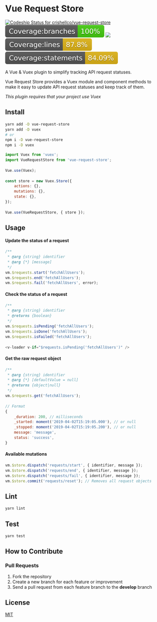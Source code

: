 # Vue Request Store
[![Codeship Status for crishellco/vue-request-store](https://app.codeship.com/projects/6fc2e700-35f9-0137-5a4a-56926ea83142/status?branch=master)](https://app.codeship.com/projects/332904)
![](badges/badge-branches.svg)
![](badges/badge-functionss.svg)
![](badges/badge-lines.svg)
![](badges/badge-statements.svg)

A Vue & Vuex plugin to simplify tracking API request statuses.

Vue Request Store provides a Vuex module and component methods to make it easy to update API request statuses and keep track of them.

_This plugin requires that your project use Vuex_

## Install

```bash
yarn add -D vue-request-store
yarn add -D vuex
# or
npm i -D vue-request-store
npm i -D vuex
```

```javascript
import Vuex from 'vuex';
import VueRequestStore from 'vue-request-store';

Vue.use(Vuex);

const store = new Vuex.Store({
    actions: {},
    mutations: {},
    state: {},
});

Vue.use(VueRequestStore, { store });
```

## Usage

#### Update the status of a request
```javascript
/**
 * @arg {string} identifier
 * @arg {*} [message]
 */
vm.$requests.start('fetchAllUsers');
vm.$requests.end('fetchAllUsers');
vm.$requests.fail('fetchAllUsers', error);

```

#### Check the status of a request
```javascript
/**
 * @arg {string} identifier
 * @returns {boolean}
 */
vm.$requests.isPending('fetchAllUsers');
vm.$requests.isDone('fetchAllUsers');
vm.$requests.isFailed('fetchAllUsers');

<v-loader v-if="$requests.isPending('fetchAllUsers')" />

```

#### Get the raw request object
```javascript
/**
 * @arg {string} identifier
 * @arg {*} [defaultValue = null]
 * @returns {object|null}
 */
vm.$requests.get('fetchAllUsers');

// Format
{
    _duration: 200, // milliseconds
    _started: moment('2019-04-02T15:19:05.000'), // or null
    _stopped: moment('2019-04-02T15:19:05.200'), // or null
    message: 'message',
    status: 'success',
}
```

#### Available mutations
```javascript
vm.$store.dispatch('requests/start', { identifier, message });
vm.$store.dispatch('requests/end', { identifier, message });
vm.$store.dispatch('requests/fail', { identifier, message });
vm.$store.commit('requests/reset'); // Removes all request objects
```

## Lint
```bash
yarn lint
```

## Test
```bash
yarn test
```

## How to Contribute

### Pull Requests

1. Fork the repository
2. Create a new branch for each feature or improvement
3. Send a pull request from each feature branch to the **develop** branch

## License

[MIT](http://opensource.org/licenses/MIT)
